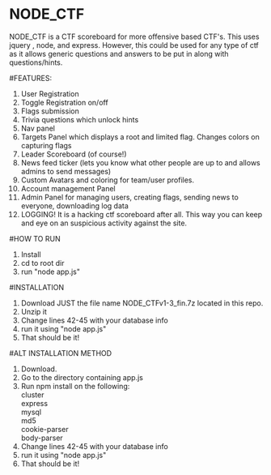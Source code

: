 # NODE_CTF
NODE_CTF is a CTF scoreboard for more offensive based CTF's. This uses jquery , node, and express. However, this could be used for any type of ctf as it allows generic questions and answers to be put in along with questions/hints.

#FEATURES:
1. User Registration</br>
2. Toggle Registration on/off</br>
2. Flags submission</br>
3. Trivia questions which unlock hints</br>
4. Nav panel</br>
5. Targets Panel which displays a root and limited flag. Changes colors on capturing flags</br>
6. Leader Scoreboard (of course!)</br>
7. News feed ticker (lets you know what other people are up to and allows admins to send messages)</br>
8. Custom Avatars and coloring for team/user profiles.</br>
9. Account management Panel</br>
10. Admin Panel for managing users, creating flags, sending news to everyone, downloading log data</br>
11. LOGGING! It is a hacking ctf scoreboard after all. This way you can keep and eye on an suspicious activity against the site.</br>

#HOW TO RUN
1. Install</br>
2. cd to root dir</br>
3. run "node app.js"</br>

#INSTALLATION
1. Download JUST the file name NODE_CTFv1-3_fin.7z located in this repo.</br>
2. Unzip it</br>
4. Change lines 42-45 with your database info</br>
5. run it using "node app.js"</br>
6. That should be it!</br>

#ALT INSTALLATION METHOD
1. Download.</br>
2. Go to the directory containing app.js</br>
3. Run npm install on the following:</br>
    cluster </br>
    express</br>
    mysql</br>
    md5</br>
    cookie-parser</br>
    body-parser</br>
4. Change lines 42-45 with your database info</br>
5. run it using "node app.js"</br>
6. That should be it!</br>
